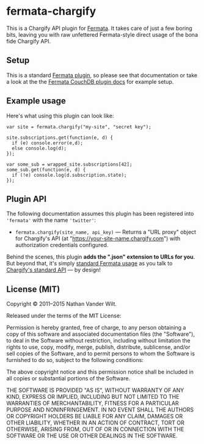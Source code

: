 # fermata-chargify

This is a Chargify API plugin for [Fermata](https://github.com/natevw/fermata). It takes care of just a few boring bits, leaving you with raw unfettered Fermata-style direct usage of the bona fide Chargify API.


## Setup

This is a standard [Fermata plugin](https://github.com/natevw/fermata#plugins), so please see that documentation or take a look at the the [Fermata CouchDB plugin docs](https://github.com/natevw/fermata-couchdb#setup) for example setup.


## Example usage

Here's what using this plugin can look like:

    var site = fermata.chargify("my-site", "secret key");
    
    site.subscriptions.get(function(e, d) {
      if (e) console.error(e,d);
      else console.log(d);
    });
    
    var some_sub = wrapped_site.subscriptions[42];
    some_sub.get(function(e, d) {
      if (!e) console.log(d.subscription.state);
    });
    
    
## Plugin API

The following documentation assumes this plugin has been registered into `'fermata'` with the name `'twitter'`:

- `fermata.chargify(site_name, api_key)` — Returns a "URL proxy" object for Chargify's API (at "https://your-site-name.chargify.com") with authorization credentials configured.

Behind the scenes, this plugin **adds the ".json" extension to URLs for you**. But beyond that, it's simply [standard Fermata usage](https://github.com/natevw/fermata#complete-documentation) as you talk to [Chargify's standard API](http://docs.chargify.com/api-resources) — by design!


## License (MIT)

Copyright © 2011–2015 Nathan Vander Wilt.

Released under the terms of the MIT License:

Permission is hereby granted, free of charge, to any person obtaining a copy
of this software and associated documentation files (the "Software"), to deal
in the Software without restriction, including without limitation the rights
to use, copy, modify, merge, publish, distribute, sublicense, and/or sell
copies of the Software, and to permit persons to whom the Software is
furnished to do so, subject to the following conditions:

The above copyright notice and this permission notice shall be included in
all copies or substantial portions of the Software.

THE SOFTWARE IS PROVIDED "AS IS", WITHOUT WARRANTY OF ANY KIND, EXPRESS OR
IMPLIED, INCLUDING BUT NOT LIMITED TO THE WARRANTIES OF MERCHANTABILITY,
FITNESS FOR A PARTICULAR PURPOSE AND NONINFRINGEMENT. IN NO EVENT SHALL THE
AUTHORS OR COPYRIGHT HOLDERS BE LIABLE FOR ANY CLAIM, DAMAGES OR OTHER
LIABILITY, WHETHER IN AN ACTION OF CONTRACT, TORT OR OTHERWISE, ARISING FROM,
OUT OF OR IN CONNECTION WITH THE SOFTWARE OR THE USE OR OTHER DEALINGS IN
THE SOFTWARE.
